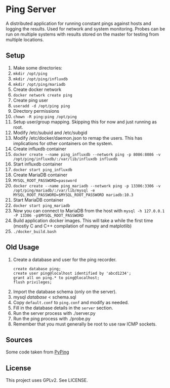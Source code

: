 # Ping Server

A distributed application for running constant pings against hosts and logging the results. Used for network and system monitoring. Probes can be run on multiple systems with results stored on the master for testing from multiple locations.

## Setup
1. Make some directories:
  1. `mkdir /opt/ping`
  2. `mkdir /opt/ping/influxdb`
  2. `mkdir /opt/ping/mariadb`
2. Create docker network
  1. `docker network create ping`
3. Create ping user
  1. `useradd -d /opt/ping ping`
4. Directory permissions
  1. `chown -R ping:ping /opt/ping`
5. Setup user/group mapping. Skipping this for now and just running as root.
  1. Modify /etc/subuid and /etc/subgid
  2. Modify /etc/docker/daemon.json to remap the users. This has implications for other containers on the system.
6. Create influxdb container
  1. `docker create --name ping_influxdb --network ping -p 8086:8086 -v /opt/ping/influxdb/:/var/lib/influxdb influxdb`
7. Start influxdb container
  1. `docker start ping_influxdb`
1. Create MariaDB container
  1. `MYSQL_ROOT_PASSWORD=password`
  1. `docker create --name ping_mariadb --network ping -p 13306:3306 -v /opt/ping/mariadb/:/var/lib/mysql -e MYSQL_ROOT_PASSWORD=$MYSQL_ROOT_PASSWORD mariadb:10.3`
1. Start MariaDB container
  1. `docker start ping_mariadb`
  2. Now you can connect to MariaDB from the host with `mysql -h 127.0.0.1 -P 13306 -p$MYSQL_ROOT_PASSWORD`
8. Build application docker images. This will take a while the first time (mostly C and C++ compilation of numpy and matplotlib)
  1. `./docker_build.bash`


## Old Usage
1. Create a database and user for the ping recorder.
    ```
    create database ping;
    create user ping@localhost identified by 'abcd1234';
    grant all on ping.* to ping@localhost;
    flush privileges;
    ```
2. Import the database schema (only on the server).
  1. mysql *database* < schema.sql
1. Copy `default.conf` to `ping.conf` and modify as needed.
  1. Fill in the database details in the `server` section.
2. Run the server process with ./server.py
3. Run the ping process with ./probe.py
  1. Remember that you must generally be root to use raw ICMP sockets.

## Sources

Some code taken from [PyPing](https://github.com/Akhavi/pyping)

## License

This project uses GPLv2. See LICENSE.
